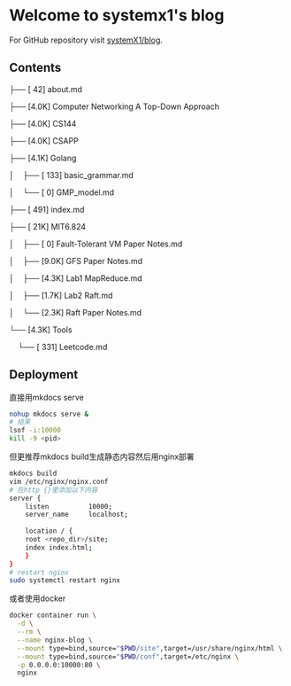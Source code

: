 # **Welcome to systemx1's blog**

For GitHub repository visit [systemX1/blog](https://github.com/systemX1/blog).

## **Contents**

├── [  42]  about.md

├── [4.0K]  Computer Networking A Top-Down Approach

├── [4.0K]  CS144

├── [4.0K]  CSAPP

├── [4.1K]  Golang

│&nbsp;&nbsp;&nbsp;&nbsp;├── [ 133]  basic_grammar.md

│&nbsp;&nbsp;&nbsp;&nbsp;└── [   0]  GMP_model.md

├── [ 491]  index.md

├── [ 21K]  MIT6.824

│&nbsp;&nbsp;&nbsp;&nbsp;├── [   0]  Fault-Tolerant VM Paper Notes.md

│&nbsp;&nbsp;&nbsp;&nbsp;├── [9.0K]  GFS Paper Notes.md

│&nbsp;&nbsp;&nbsp;&nbsp;├── [4.3K]  Lab1 MapReduce.md

│&nbsp;&nbsp;&nbsp;&nbsp;├── [1.7K]  Lab2 Raft.md

│&nbsp;&nbsp;&nbsp;&nbsp;└── [2.3K]  Raft Paper Notes.md

└── [4.3K]  Tools

&nbsp;&nbsp;&nbsp;&nbsp;└── [ 331]  Leetcode.md

## **Deployment**

直接用mkdocs serve

```bash
nohup mkdocs serve &
# 结束
lsof -i:10000
kill -9 <pid>
```

但更推荐mkdocs build生成静态内容然后用nginx部署

```bash
mkdocs build
vim /etc/nginx/nginx.conf
# 在http {}里添加以下内容
server {
    listen 			10000;
    server_name		localhost;
    
    location / {
    root <repo_dir>/site;
    index index.html;
    }
}
# restart nginx
sudo systemctl restart nginx
```
或者使用docker

```bash
docker container run \
  -d \
  --rm \
  --name nginx-blog \
  --mount type=bind,source="$PWD/site",target=/usr/share/nginx/html \
  --mount type=bind,source="$PWD/conf",target=/etc/nginx \
  -p 0.0.0.0:10000:80 \
  nginx
```

